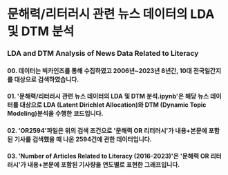 # 문해력/리터러시 관련 뉴스 데이터의 LDA 및 DTM 분석
### LDA and DTM Analysis of News Data Related to Literacy
#### 00. 데이터는 빅카인즈를 통해 수집하였고 2006년~2023년 8년간, 10대 전국일간지를 대상으로 검색하였습니다.
#### 01. '문해력/리터러시 관련 뉴스 데이터의 LDA 및 DTM 분석.ipynb'은 해당 뉴스 데이터를 대상으로 LDA (Latent Dirichlet Allocation)와 DTM (Dynamic Topic Modeling)분석을 수행한 코드입니다. 
#### 02. 'OR2594'파일은 위의 검색 조건으로 '문해력 OR 리터러시'가 내용+본문에 포함된 기사를 검색했을 때 나온 2594건에 관한 데이터입니다.
#### 03. 'Number of Articles Related to Literacy (2016-2023)'은 '문해력 OR 리터러시'가 내용+본문에 포함된 기사량을 연도별로 표현한 그래프입니다.
